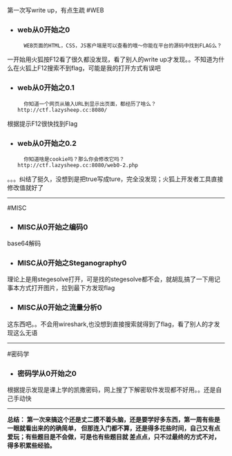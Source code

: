 第一次写write up，有点生疏
#WEB

* ### web从0开始之0
        WEB页面的HTML，CSS，JS客户端是可以查看的哦～你能在平台的源码中找到FLAG么？
一开始用火狐按F12看了很久都没发现，看了别人的write up才发现。。不知道为什么在火狐上F12搜索不到flag，可能是我的打开方式有误吧

* ### web从0开始之0.1
        你知道一个网页从输入URL到显示出页面，都经历了啥么？http://ctf.lazysheep.cc:8080/
根据提示F12很快找到Flag

* ### web从0开始之0.2
        你知道啥是cookie吗？那么你会修改它吗？http://ctf.lazysheep.cc:8080/web0-2.php
。。。纠结了挺久，没想到是把true写成ture，完全没发现；火狐上开发者工具直接修改值就好了

---

#MISC

* ### MISC从0开始之编码0
base64解码
      
* ### MISC从0开始之Steganography0
理论上是用stegesolve打开，可是找的stegesolve都不会，就胡乱搞了一下用记事本方式打开图片，拉到最下方发现flag

* ### MISC从0开始之流量分析0
这东西吧。。不会用wireshark,也没想到直接搜索就得到了flag，看了别人的才发现这么无语

---

#密码学

*  ### 密码学从0开始之0	
根据提示发现是课上学的凯撒密码，网上搜了下解密软件发现都不好用。。还是自己手动快

---

**总结：
第一次来搞这个还是丈二摸不着头脑，还是要学好多东西，第一周有些是一眼就看出来的的确简单，
但那连入门都不算，还是得多花些时间，自己又有点爱玩；有些题目是不会做，可是也有些题目就
差点点，只不过最终的方式不对，得多积累些经验。**

      
